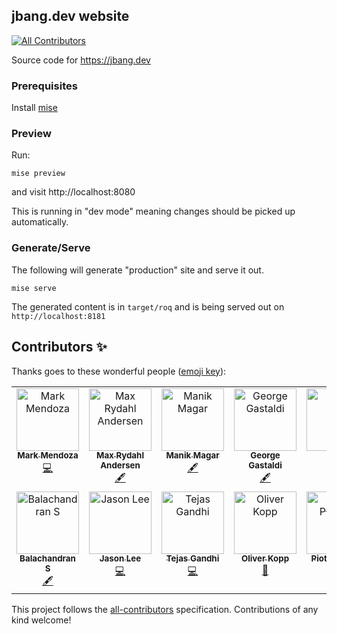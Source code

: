 ## jbang.dev website
<!-- ALL-CONTRIBUTORS-BADGE:START - Do not remove or modify this section -->
[![All Contributors](https://img.shields.io/badge/all_contributors-12-orange.svg?style=flat-square)](#contributors-)
<!-- ALL-CONTRIBUTORS-BADGE:END -->

Source code for https://jbang.dev

### Prerequisites

Install [mise](https://mise.jdx.dev/)

### Preview

Run:

```
mise preview
```

and visit http://localhost:8080

This is running in "dev mode" meaning changes should be picked up automatically.

### Generate/Serve

The following will generate "production" site and serve it out.

```
mise serve
```

The generated content is in `target/roq` and is being served out on `http://localhost:8181`

## Contributors ✨

Thanks goes to these wonderful people ([emoji key](https://allcontributors.org/docs/en/emoji-key)):

<!-- ALL-CONTRIBUTORS-LIST:START - Do not remove or modify this section -->
<!-- prettier-ignore-start -->
<!-- markdownlint-disable -->
<table>
  <tbody>
    <tr>
      <td align="center" valign="top" width="14.28%"><a href="https://github.com/markolo25"><img src="https://avatars.githubusercontent.com/u/1953943?v=4?s=100" width="100px;" alt="Mark Mendoza"/><br /><sub><b>Mark Mendoza</b></sub></a><br /><a href="https://github.com/jbangdev/jbang.dev/commits?author=markolo25" title="Code">💻</a></td>
      <td align="center" valign="top" width="14.28%"><a href="https://xam.dk/"><img src="https://avatars.githubusercontent.com/u/54129?v=4?s=100" width="100px;" alt="Max Rydahl Andersen"/><br /><sub><b>Max Rydahl Andersen</b></sub></a><br /><a href="#content-maxandersen" title="Content">🖋</a></td>
      <td align="center" valign="top" width="14.28%"><a href="https://manik.magar.me/"><img src="https://avatars.githubusercontent.com/u/877286?v=4?s=100" width="100px;" alt="Manik Magar"/><br /><sub><b>Manik Magar</b></sub></a><br /><a href="#content-manikmagar" title="Content">🖋</a></td>
      <td align="center" valign="top" width="14.28%"><a href="http://gastaldi.wordpress.com/"><img src="https://avatars.githubusercontent.com/u/54133?v=4?s=100" width="100px;" alt="George Gastaldi"/><br /><sub><b>George Gastaldi</b></sub></a><br /><a href="#content-gastaldi" title="Content">🖋</a></td>
      <td align="center" valign="top" width="14.28%"><a href="https://github.com/pxkbt"><img src="https://avatars.githubusercontent.com/u/89919408?v=4?s=100" width="100px;" alt="pxkbt"/><br /><sub><b>pxkbt</b></sub></a><br /><a href="#content-pxkbt" title="Content">🖋</a></td>
      <td align="center" valign="top" width="14.28%"><a href="https://nipafx.dev/"><img src="https://avatars.githubusercontent.com/u/6537432?v=4?s=100" width="100px;" alt="Nicolai Parlog"/><br /><sub><b>Nicolai Parlog</b></sub></a><br /><a href="#content-nipafx" title="Content">🖋</a></td>
      <td align="center" valign="top" width="14.28%"><a href="http://about.me/tadayosi"><img src="https://avatars.githubusercontent.com/u/156692?v=4?s=100" width="100px;" alt="Tadayoshi Sato"/><br /><sub><b>Tadayoshi Sato</b></sub></a><br /><a href="#content-tadayosi" title="Content">🖋</a></td>
    </tr>
    <tr>
      <td align="center" valign="top" width="14.28%"><a href="http://www.balachandran.org/"><img src="https://avatars.githubusercontent.com/u/600098?v=4?s=100" width="100px;" alt="Balachandran S"/><br /><sub><b>Balachandran S</b></sub></a><br /><a href="#content-benignbala" title="Content">🖋</a></td>
      <td align="center" valign="top" width="14.28%"><a href="https://jasondl.ee"><img src="https://avatars.githubusercontent.com/u/191616?v=4?s=100" width="100px;" alt="Jason Lee"/><br /><sub><b>Jason Lee</b></sub></a><br /><a href="https://github.com/jbangdev/jbang.dev/commits?author=jasondlee" title="Code">💻</a></td>
      <td align="center" valign="top" width="14.28%"><a href="https://github.com/Tjs002"><img src="https://avatars.githubusercontent.com/u/42903889?v=4?s=100" width="100px;" alt="Tejas Gandhi"/><br /><sub><b>Tejas Gandhi</b></sub></a><br /><a href="https://github.com/jbangdev/jbang.dev/commits?author=Tjs002" title="Code">💻</a></td>
      <td align="center" valign="top" width="14.28%"><a href="https://github.com/koppor"><img src="https://avatars.githubusercontent.com/u/1366654?v=4?s=100" width="100px;" alt="Oliver Kopp"/><br /><sub><b>Oliver Kopp</b></sub></a><br /><a href="https://github.com/jbangdev/jbang.dev/issues?q=author%3Akoppor" title="Bug reports">🐛</a></td>
      <td align="center" valign="top" width="14.28%"><a href="http://piotrp.dev"><img src="https://avatars.githubusercontent.com/u/99439005?v=4?s=100" width="100px;" alt="Piotr Płaczek"/><br /><sub><b>Piotr Płaczek</b></sub></a><br /><a href="#design-piotrpdev" title="Design">🎨</a></td>
    </tr>
  </tbody>
</table>

<!-- markdownlint-restore -->
<!-- prettier-ignore-end -->

<!-- ALL-CONTRIBUTORS-LIST:END -->

This project follows the [all-contributors](https://github.com/all-contributors/all-contributors) specification. Contributions of any kind welcome!
